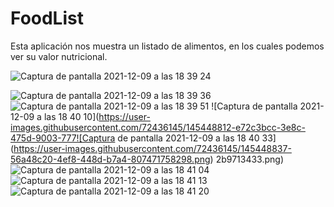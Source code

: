 # FoodList
Esta aplicación nos muestra un listado de alimentos, en los cuales podemos ver su valor nutricional.


![Captura de pantalla 2021-12-09 a las 18 39 24](https://user-images.githubusercontent.com/72436145/145448716-06ab86db-26f9-448e-9633-3485b1a4c1d0.png)

![Captura de pantalla 2021-12-09 a las 18 39 36](https://user-images.githubusercontent.com/72436145/145448753-76fc7cbd-40d5-43b1-b521-9bd5818df2f9.png)
![Captura de pantalla 2021-12-09 a las 18 39 51](https://user-images.githubusercontent.com/72436145/145448773-013e167c-6d0e-42f1-a1f7-fab0171f7f5c.png)
![Captura de pantalla 2021-12-09 a las 18 40 10](https://user-images.githubusercontent.com/72436145/145448812-e72c3bcc-3e8c-475d-9003-777![Captura de pantalla 2021-12-09 a las 18 40 33](https://user-images.githubusercontent.com/72436145/145448837-56a48c20-4ef8-448d-b7a4-807471758298.png)
2b9713433.png)
![Captura de pantalla 2021-12-09 a las 18 41 04](https://user-images.githubusercontent.com/72436145/145448862-ff0c9b5d-559b-4800-93c0-9761845045fc.png)
![Captura de pantalla 2021-12-09 a las 18 41 13](https://user-images.githubusercontent.com/72436145/145448870-1a5e3c67-ce74-4b43-b35f-09f782de2506.png)
![Captura de pantalla 2021-12-09 a las 18 41 20](https://user-images.githubusercontent.com/72436145/145448612-74c5afb9-db59-45b3-ab73-fe6528255065.png)
